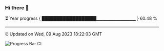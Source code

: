 ### Hi there 👋

⏳ Year progress { ██████████████████▁▁▁▁▁▁▁▁▁▁▁▁ } 60.48 %

---

⏰ Updated on Wed, 09 Aug 2023 18:22:03 GMT

![Progress Bar CI](https://github.com/ZhaoGui/ZhaoGui/workflows/Progress%20Bar%20CI/badge.svg)
